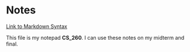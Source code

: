 # Notes
[Link to Markdown Syntax](https://docs.github.com/en/get-started/writing-on-github/getting-started-with-writing-and-formatting-on-github/basic-writing-and-formatting-syntax)

This file is my notepad **CS_260**. I can use these notes on my midterm and final.
